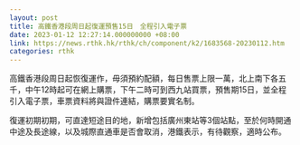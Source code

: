 ```yaml
---
layout: post
title: 高鐵香港段周日起復運預售15日　全程引入電子票
date: 2023-01-12 12:27:14.000000000 +08:00
link: https://news.rthk.hk/rthk/ch/component/k2/1683568-20230112.htm
categories: rthk
---
```


高鐵香港段周日起恢復運作，毋須預約配額，每日售票上限一萬，北上南下各五千，中午12時起可在網上購票，下午二時可到西九站買票，預售期15日，並全程引入電子票，車票資料將與證件連結，購票要實名制。

復運初期初期，可直達短途目的地，新增包括廣州東站等3個站點，至於何時開通中途及長途線，以及城際直通車是否會取消，港鐵表示，有待觀察，適時公布。
